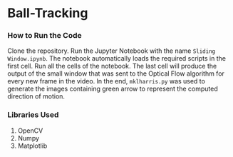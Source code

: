 # Ball-Tracking

### How to Run the Code

Clone the repository. Run the Jupyter Notebook with the name `Sliding Window.ipynb`. The notebook automatically loads the required scripts in the first cell. Run all the cells of the notebook. The last cell will produce the output of the small window that was sent to the Optical Flow algorithm for every new frame in the video. In the end, `mklharris.py` was used to generate the images containing green arrow to represent the computed direction of motion. 

### Libraries Used
1. OpenCV
2. Numpy
3. Matplotlib
